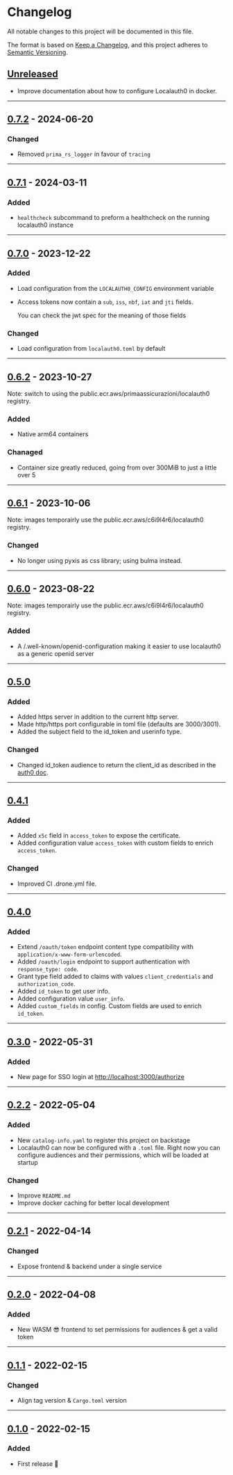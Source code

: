 # Changelog

All notable changes to this project will be documented in this file.

The format is based on [Keep a Changelog](https://keepachangelog.com/en/1.0.0/),
and this project adheres to
[Semantic Versioning](https://semver.org/spec/v2.0.0.html).

## [Unreleased]

- Improve documentation about how to configure Localauth0 in docker.

---

## [0.7.2] - 2024-06-20

### Changed

- Removed `prima_rs_logger` in favour of `tracing`

---

## [0.7.1] - 2024-03-11

### Added

- `healthcheck` subcommand to preform a healthcheck on the running localauth0
  instance

---

## [0.7.0] - 2023-12-22

### Added

- Load configuration from the `LOCALAUTH0_CONFIG` environment variable
- Access tokens now contain a `sub`, `iss`, `nbf`, `iat` and `jti` fields.

  You can check the jwt spec for the meaning of those fields

### Changed

- Load configuration from `localauth0.toml` by default

---

## [0.6.2] - 2023-10-27

Note: switch to using the public.ecr.aws/primaassicurazioni/localauth0 registry.

### Added

- Native arm64 containers

### Chanaged

- Container size greatly reduced, going from over 300MiB to just a little over 5

---

## [0.6.1] - 2023-10-06

Note: images temporairly use the public.ecr.aws/c6i9l4r6/localauth0 registry.

### Changed

- No longer using pyxis as css library; using bulma instead.

---

## [0.6.0] - 2023-08-22

Note: images temporairly use the public.ecr.aws/c6i9l4r6/localauth0 registry.

### Added

- A /.well-known/openid-configuration making it easier to use localauth0 as a
  generic openid server

---

## [0.5.0]

### Added

- Added https server in addition to the current http server.
- Made http/https port configurable in toml file (defaults are 3000/3001).
- Added the subject field to the id_token and userinfo type.

### Changed

- Changed id_token audience to return the client_id as described in the
  [auth0 doc](https://auth0.com/docs/secure/tokens/id-tokens/validate-id-tokens).

---

## [0.4.1]

### Added

- Added `x5c` field in `access_token` to expose the certificate.
- Added configuration value `access_token` with custom fields to enrich
  `access_token`.

### Changed

- Improved CI .drone.yml file.

---

## [0.4.0]

### Added

- Extend `/oauth/token` endpoint content type compatibility with
  `application/x-www-form-urlencoded`.
- Added `/oauth/login` endpoint to support authentication with
  `response_type: code`.
- Grant type field added to claims with values `client_credentials` and
  `authorization_code`.
- Added `id_token` to get user info.
- Added configuration value `user_info`.
- Added `custom_fields` in config. Custom fields are used to enrich `id_token`.

---

## [0.3.0] - 2022-05-31

### Added

- New page for SSO login at <http://localhost:3000/authorize>

---

## [0.2.2] - 2022-05-04

### Added

- New `catalog-info.yaml` to register this project on backstage
- Localauth0 can now be configured with a `.toml` file. Right now you can
  configure audiences and their permissions, which will be loaded at startup

### Changed

- Improve `README.md`
- Improve docker caching for better local development

---

## [0.2.1] - 2022-04-14

### Changed

- Expose frontend & backend under a single service

---

## [0.2.0] - 2022-04-08

### Added

- New WASM 😎 frontend to set permissions for audiences & get a valid token

---

## [0.1.1] - 2022-02-15

### Changed

- Align tag version & `Cargo.toml` version

---

## [0.1.0] - 2022-02-15

### Added

- First release 🎉

[Unreleased]: https://github.com/primait/localauth0/compare/0.7.2...HEAD
[0.7.2]: https://github.com/primait/localauth0/compare/0.7.1...0.7.2
[0.7.1]: https://github.com/primait/localauth0/compare/0.7.0...0.7.1
[0.7.0]: https://github.com/primait/localauth0/compare/0.6.2...0.7.0
[0.6.2]: https://github.com/primait/localauth0/compare/0.6.1...0.6.2
[0.6.1]: https://github.com/primait/localauth0/compare/0.6.0...0.6.1
[0.6.0]: https://github.com/primait/localauth0/compare/0.5.0...0.6.0
[0.5.0]: https://github.com/primait/localauth0/compare/0.4.1...0.5.0
[0.4.1]: https://github.com/primait/localauth0/compare/0.4.0...0.4.1
[0.4.0]: https://github.com/primait/localauth0/compare/0.3.0...0.4.0
[0.3.0]: https://github.com/primait/localauth0/compare/0.2.2...0.3.0
[0.2.2]: https://github.com/primait/localauth0/compare/0.2.1...0.2.2
[0.2.1]: https://github.com/primait/localauth0/compare/0.2.0...0.2.1
[0.2.0]: https://github.com/primait/localauth0/compare/0.1.1...0.2.0
[0.1.1]: https://github.com/primait/localauth0/compare/0.1.0...0.1.1
[0.1.0]: https://github.com/primait/localauth0/releases/tag/0.1.0
